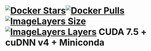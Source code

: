 [![Docker Stars](https://img.shields.io/docker/stars/tboquet/anacuda7hc4.svg)](https://hub.docker.com/r/tboquet/anacuda7hc4/)[![Docker Pulls](https://img.shields.io/docker/pulls/tboquet/anacuda7hc4.svg)](https://hub.docker.com/r/tboquet/anacuda7hc4/)[![ImageLayers Size](https://img.shields.io/imagelayers/image-size/tboquet/anacuda7hc4/latest.svg)](https://imagelayers.io/?images=tboquet%2Fanacuda7hc4:latest)[![ImageLayers Layers](https://img.shields.io/imagelayers/layers/tboquet/anacuda7hc4/latest.svg)](https://imagelayers.io/?images=tboquet%2Fanacuda7hc4:latest)
**CUDA 7.5 + cuDNN v4 + Miniconda**
===================================

